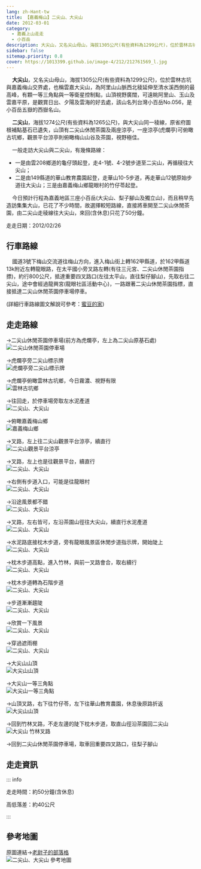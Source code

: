 ```yaml
---
lang: zh-Hant-tw
title: 【嘉義梅山】二尖山、大尖山
date: 2012-03-01
category: 
  - 嘉義上山走走
  - 小百岳
description: 大尖山，又名尖山母山，海拔1305公尺(有些資料為1299公尺)，位於雲林古坑與嘉義梅山交界處，也稱雲嘉大尖山，為阿里山山脈西北稜延伸至清水溪西側的最高峰，有顆一等三角點與一等衛星控制點，山頂視野廣闊，可遠眺阿里山、玉山及雲嘉平原，是觀賞日出、夕陽及雲海的好去處，該山名列台灣小百岳No.056，是小百岳五嶽的西嶽名山。
sidebar: false
sitemap.priority: 0.8
cover: https://1013399.github.io/image-4/212/212761569_l.jpg
---
```


    **大尖山**，又名尖山母山，海拔1305公尺(有些資料為1299公尺)，位於雲林古坑與嘉義梅山交界處，也稱雲嘉大尖山，為阿里山山脈西北稜延伸至清水溪西側的最高峰，有顆一等三角點與一等衛星控制點，山頂視野廣闊，可遠眺阿里山、玉山及雲嘉平原，是觀賞日出、夕陽及雲海的好去處，該山名列台灣小百岳No.056，是小百岳五嶽的西嶽名山。  

<!-- more -->

    **二尖山**，海拔1274公尺(有些資料為1265公尺)，與大尖山同一稜線，原省府圖根補點基石已遺失，山頂有二尖山休閒茶園及兩座涼亭，一座涼亭(虎爛亭)可俯瞰古坑鄉，觀景平台涼亭則俯瞰梅山山谷及茶園，視野極佳。  

    一般走訪大尖山與二尖山，有幾條路線：
- 一是由雲208鄉道的龜仔頭起登，走4-1號、4-2號步道至二尖山，再循稜往大尖山；
- 二是由149縣道的華山教育農園起登，走華山10-5步道，再走華山12號原始步道往大尖山；三是由嘉義梅山鄉龍眼村的竹仔苓起登。  

    今日預計行程為嘉義地區三座小百岳(大尖山、梨子腳山及獨立山)，而且稍早先造訪集集大山，已花了不少時間，故選擇較短路線，直接將車開至二尖山休閒茶園，由二尖山走稜線往大尖山，來回(含休息)只花了50分鐘。

走走日期：2012/02/26

## 行車路線
    國道3號下梅山交流道往梅山方向，進入梅山街上轉162甲縣道，於162甲縣道13k附近左轉龍眼路，在太平國小旁叉路左轉(有往三元宮、二尖山休閒茶園指摽)，約行800公尺，抵達重要四叉路口(左往太平山，直往梨仔腳山)，先取右往二尖山，途中會經過龍興宮(龍眼社區活動中心)，一路跟著二尖山休閒茶園指標，直接抵達二尖山休閒茶園停車場停車。

(詳細行車路線圖文解說可參考：[蜜豆的家](http://tw.myblog.yahoo.com/kentjon106/article?mid=2842))

## 走走路線
→二尖山休閒茶園停車場(前方為虎爛亭，左上為二尖山原基石處)  
![二尖山休閒茶園停車場](https://1013399.github.io/image-4/212/212761461_l.jpg)

→虎爛亭旁二尖山標示牌  
![虎爛亭旁二尖山標示牌](https://1013399.github.io/image-4/212/212761465_l.jpg)

→虎爛亭俯瞰雲林古坑鄉，今日霧濃、視野有限  
![雲林古坑鄉](https://1013399.github.io/image-4/212/212761472_l.jpg)

→往回走，於停車場旁取左水泥產道  
![二尖山、大尖山](https://1013399.github.io/image-4/212/212761481_l.jpg)

→俯瞰嘉義梅山鄉  
![嘉義梅山鄉](https://1013399.github.io/image-4/212/212761487_l.jpg)

→叉路，左上往二尖山觀景平台涼亭，續直行  
![二尖山觀景平台涼亭](https://1013399.github.io/image-4/212/212761494_l.jpg)

→叉路，左上也是往觀景平台，續直行  
![二尖山、大尖山](https://1013399.github.io/image-4/212/212761504_l.jpg)

→右側有步道入口，可能是往龍眼村  
![二尖山、大尖山](https://1013399.github.io/image-4/212/212761513_l.jpg)

→沿途風景都不錯  
![二尖山、大尖山](https://1013399.github.io/image-4/212/212761517_l.jpg)

→叉路，左右皆可，左沿茶園山徑往大尖山，續直行水泥產道  
![二尖山、大尖山](https://1013399.github.io/image-4/212/212761525_l.jpg)

→水泥路底接枕木步道，旁有龍眼風景區休閒步道指示牌，開始陡上  
![二尖山、大尖山](https://1013399.github.io/image-4/212/212761530_l.jpg)

→枕木步道高點，進入竹林，與前一叉路會合，取右續行  
![二尖山、大尖山](https://1013399.github.io/image-4/212/212761538_l.jpg)

→枕木步道轉為石階步道  
![二尖山、大尖山](https://1013399.github.io/image-4/212/212761547_l.jpg)

→步道漸漸趨陡  
![二尖山、大尖山](https://1013399.github.io/image-4/212/212761562_l.jpg)

→欣賞一下風景  
![二尖山、大尖山](https://1013399.github.io/image-4/212/212761569_l.jpg)

→穿過遮雨棚  
![二尖山、大尖山](https://1013399.github.io/image-4/212/212761578_l.jpg)

→大尖山山頂  
![大尖山山頂](https://1013399.github.io/image-4/212/212761589_l.jpg)

→大尖山一等三角點  
![大尖山一等三角點](https://1013399.github.io/image-4/212/212761596_l.jpg)

→山頂叉路，右下往竹仔苓，左下往華山教育農園，休息後原路折返  
![大尖山山頂](https://1013399.github.io/image-4/212/212761607_l.jpg)

→回到竹林叉路，不走左邊的陡下枕木步道，取直山徑沿茶園回二尖山  
![大尖山 竹林叉路](https://1013399.github.io/image-4/212/212761440_l.jpg)

→回到二尖山休閒茶園停車場，取車回重要四叉路口，往梨子腳山

## 走走資訊

::: info

走走時間：約50分鐘(含休息)

高低落差：約40公尺

:::

## 參考地圖
原圖連結→[老尉子的部落格](http://blog.xuite.net/laoweiz/blog/16838328)  
![二尖山、大尖山 參考地圖](https://1013399.github.io/image-4/212/212761704_l.jpg)